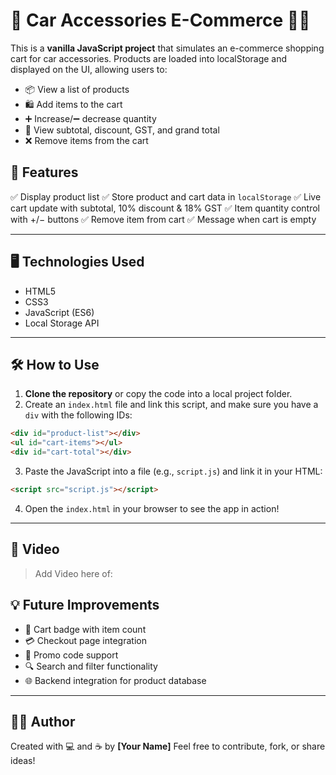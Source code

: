 # 🛒 Car Accessories E-Commerce 🧼🚗

This is a **vanilla JavaScript project** that simulates an e-commerce shopping cart for car accessories. Products are loaded into localStorage and displayed on the UI, allowing users to:

* 📦 View a list of products
* 🛍 Add items to the cart
* ➕ Increase/➖ decrease quantity
* 🧾 View subtotal, discount, GST, and grand total
* ❌ Remove items from the cart

## 📁 Features

✅ Display product list
✅ Store product and cart data in `localStorage`
✅ Live cart update with subtotal, 10% discount & 18% GST
✅ Item quantity control with +/− buttons
✅ Remove item from cart
✅ Message when cart is empty

---

## 🖥️ Technologies Used

* HTML5
* CSS3
* JavaScript (ES6)
* Local Storage API

---

## 🛠️ How to Use

1. **Clone the repository** or copy the code into a local project folder.
2. Create an `index.html` file and link this script, and make sure you have a `div` with the following IDs:

```html
<div id="product-list"></div>
<ul id="cart-items"></ul>
<div id="cart-total"></div>
```

3. Paste the JavaScript into a file (e.g., `script.js`) and link it in your HTML:

```html
<script src="script.js"></script>
```

4. Open the `index.html` in your browser to see the app in action!

---

## 📸 Video

> Add Video here of:



## 💡 Future Improvements

* 🛒 Cart badge with item count
* 💳 Checkout page integration
* 🧮 Promo code support
* 🔍 Search and filter functionality
* 🌐 Backend integration for product database

---

## 👨‍💻 Author

Created with 💻 and ☕ by **\[Your Name]**
Feel free to contribute, fork, or share ideas!




